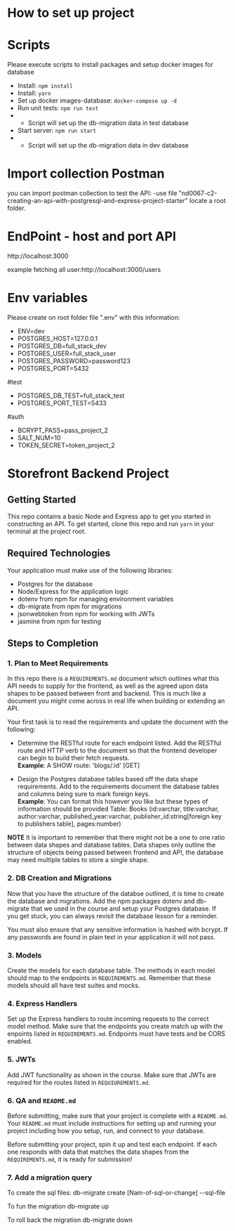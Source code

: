 # How to set up project 
# Scripts
Please execute scripts to install packages and setup docker images for database
- Install: ```npm install```
- Install: ```yarn```
- Set up docker images-database: ```docker-compose up -d```
- Run unit tests: ```npm run test```
- - Script will set up the db-migration data in test database
- Start server: ```npm run start```
- - Script will set up the db-migration data in dev database

# Import collection Postman
you can import postman collection to test the API:
-use file "nd0067-c2-creating-an-api-with-postgresql-and-express-project-starter" locate a root folder.

# EndPoint - host and port API

http://localhost:3000

example fetching all user:http://localhost:3000/users

# Env variables
Please create on root folder file ".env" with this information:
- ENV=dev
- POSTGRES_HOST=127.0.0.1
- POSTGRES_DB=full_stack_dev
- POSTGRES_USER=full_stack_user
- POSTGRES_PASSWORD=password123
- POSTGRES_PORT=5432

#test
- POSTGRES_DB_TEST=full_stack_test
- POSTGRES_PORT_TEST=5433

#auth
- BCRYPT_PASS=pass_project_2
- SALT_NUM=10
- TOKEN_SECRET=token_project_2







# Storefront Backend Project

## Getting Started

This repo contains a basic Node and Express app to get you started in constructing an API. To get started, clone this repo and run `yarn` in your terminal at the project root.

## Required Technologies
Your application must make use of the following libraries:
- Postgres for the database
- Node/Express for the application logic
- dotenv from npm for managing environment variables
- db-migrate from npm for migrations
- jsonwebtoken from npm for working with JWTs
- jasmine from npm for testing

## Steps to Completion

### 1. Plan to Meet Requirements

In this repo there is a `REQUIREMENTS.md` document which outlines what this API needs to supply for the frontend, as well as the agreed upon data shapes to be passed between front and backend. This is much like a document you might come across in real life when building or extending an API. 

Your first task is to read the requirements and update the document with the following:
- Determine the RESTful route for each endpoint listed. Add the RESTful route and HTTP verb to the document so that the frontend developer can begin to build their fetch requests.    
**Example**: A SHOW route: 'blogs/:id' [GET] 

- Design the Postgres database tables based off the data shape requirements. Add to the requirements document the database tables and columns being sure to mark foreign keys.   
**Example**: You can format this however you like but these types of information should be provided
Table: Books (id:varchar, title:varchar, author:varchar, published_year:varchar, publisher_id:string[foreign key to publishers table], pages:number)

**NOTE** It is important to remember that there might not be a one to one ratio between data shapes and database tables. Data shapes only outline the structure of objects being passed between frontend and API, the database may need multiple tables to store a single shape. 

### 2.  DB Creation and Migrations

Now that you have the structure of the databse outlined, it is time to create the database and migrations. Add the npm packages dotenv and db-migrate that we used in the course and setup your Postgres database. If you get stuck, you can always revisit the database lesson for a reminder. 

You must also ensure that any sensitive information is hashed with bcrypt. If any passwords are found in plain text in your application it will not pass.

### 3. Models

Create the models for each database table. The methods in each model should map to the endpoints in `REQUIREMENTS.md`. Remember that these models should all have test suites and mocks.

### 4. Express Handlers

Set up the Express handlers to route incoming requests to the correct model method. Make sure that the endpoints you create match up with the enpoints listed in `REQUIREMENTS.md`. Endpoints must have tests and be CORS enabled. 

### 5. JWTs

Add JWT functionality as shown in the course. Make sure that JWTs are required for the routes listed in `REQUIUREMENTS.md`.

### 6. QA and `README.md`

Before submitting, make sure that your project is complete with a `README.md`. Your `README.md` must include instructions for setting up and running your project including how you setup, run, and connect to your database. 

Before submitting your project, spin it up and test each endpoint. If each one responds with data that matches the data shapes from the `REQUIREMENTS.md`, it is ready for submission!


### 7. Add a migration query
To create the sql files:
db-migrate create [Nam-of-sql-or-change] --sql-file

To fun the migration
db-migrate up

To roll back the migration
db-migrate down
